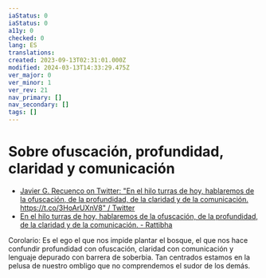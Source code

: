 ```yaml
---
iaStatus: 0
iaStatus: 0
a11y: 0
checked: 0
lang: ES
translations: 
created: 2023-09-13T02:31:01.000Z
modified: 2024-03-13T14:33:29.475Z
ver_major: 0
ver_minor: 1
ver_rev: 21
nav_primary: []
nav_secondary: []
tags: []
---
```

# Sobre ofuscación, profundidad, claridad y comunicación


* [Javier G. Recuenco on Twitter: "En el hilo turras de hoy, hablaremos de la ofuscación, de la profundidad, de la claridad y de la comunicación. https://t.co/3HoArUXnV8" / Twitter](https://twitter.com/Recuenco/status/1664860434845913089?s=20)
* [En el hilo turras de hoy, hablaremos de la ofuscación, de la profundidad, de la claridad y de la comunicación. - Rattibha](https://en.rattibha.com/thread/1664860434845913089)

Corolario: Es el ego el que nos impide plantar el bosque, el que nos hace confundir profundidad con ofuscación, claridad con comunicación y lenguaje depurado con barrera de soberbia. Tan centrados estamos en la pelusa de nuestro ombligo que no comprendemos el sudor de los demás.